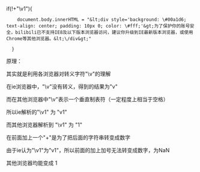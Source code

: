 

if\(!+"\v1"\){

        document.body.innerHTML = "&lt;div style='background: \#00a1d6; text-align: center; padding: 10px 0; color: \#fff;'&gt;为了保护你的账号安全，bilibili已不支持IE8及以下版本浏览器访问，建议你升级到IE最新版本浏览器，或使用Chrome等其他浏览器。&lt;\/div&gt;"

      }



原理：

其实就是利用各浏览器对转义字符"\v"的理解

在ie浏览器中，"\v"没有转义，得到的结果为"v"

而在其他浏览器中"\v"表示一个垂直制表符（一定程度上相当于空格）

所以ie解析的"\v1" 为 "v1"

而其他浏览器解析到 "\v1" 为 "1"

在前面加上一个"+"是为了把后面的字符串转变成数字

由于ie认为"\v1"为"v1"，所以前面的加上加号无法转变成数字，为NaN

其他浏览器均能变成 1

